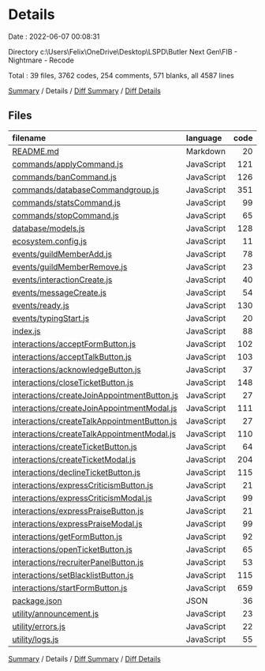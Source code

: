 # Details

Date : 2022-06-07 00:08:31

Directory c:\\Users\\Felix\\OneDrive\\Desktop\\LSPD\\Butler Next Gen\\FIB - Nightmare - Recode

Total : 39 files,  3762 codes, 254 comments, 571 blanks, all 4587 lines

[Summary](results.md) / Details / [Diff Summary](diff.md) / [Diff Details](diff-details.md)

## Files
| filename | language | code | comment | blank | total |
| :--- | :--- | ---: | ---: | ---: | ---: |
| [README.md](/README.md) | Markdown | 20 | 0 | 10 | 30 |
| [commands/applyCommand.js](/commands/applyCommand.js) | JavaScript | 121 | 6 | 17 | 144 |
| [commands/banCommand.js](/commands/banCommand.js) | JavaScript | 126 | 6 | 14 | 146 |
| [commands/databaseCommandgroup.js](/commands/databaseCommandgroup.js) | JavaScript | 351 | 4 | 49 | 404 |
| [commands/statsCommand.js](/commands/statsCommand.js) | JavaScript | 99 | 7 | 21 | 127 |
| [commands/stopCommand.js](/commands/stopCommand.js) | JavaScript | 65 | 6 | 9 | 80 |
| [database/models.js](/database/models.js) | JavaScript | 128 | 0 | 28 | 156 |
| [ecosystem.config.js](/ecosystem.config.js) | JavaScript | 11 | 0 | 0 | 11 |
| [events/guildMemberAdd.js](/events/guildMemberAdd.js) | JavaScript | 78 | 6 | 14 | 98 |
| [events/guildMemberRemove.js](/events/guildMemberRemove.js) | JavaScript | 23 | 5 | 5 | 33 |
| [events/interactionCreate.js](/events/interactionCreate.js) | JavaScript | 40 | 5 | 5 | 50 |
| [events/messageCreate.js](/events/messageCreate.js) | JavaScript | 54 | 6 | 7 | 67 |
| [events/ready.js](/events/ready.js) | JavaScript | 130 | 11 | 24 | 165 |
| [events/typingStart.js](/events/typingStart.js) | JavaScript | 20 | 4 | 6 | 30 |
| [index.js](/index.js) | JavaScript | 88 | 7 | 15 | 110 |
| [interactions/acceptFormButton.js](/interactions/acceptFormButton.js) | JavaScript | 102 | 8 | 20 | 130 |
| [interactions/acceptTalkButton.js](/interactions/acceptTalkButton.js) | JavaScript | 103 | 8 | 21 | 132 |
| [interactions/acknowledgeButton.js](/interactions/acknowledgeButton.js) | JavaScript | 37 | 4 | 4 | 45 |
| [interactions/closeTicketButton.js](/interactions/closeTicketButton.js) | JavaScript | 148 | 5 | 22 | 175 |
| [interactions/createJoinAppointmentButton.js](/interactions/createJoinAppointmentButton.js) | JavaScript | 27 | 4 | 3 | 34 |
| [interactions/createJoinAppointmentModal.js](/interactions/createJoinAppointmentModal.js) | JavaScript | 111 | 6 | 16 | 133 |
| [interactions/createTalkAppointmentButton.js](/interactions/createTalkAppointmentButton.js) | JavaScript | 27 | 4 | 3 | 34 |
| [interactions/createTalkAppointmentModal.js](/interactions/createTalkAppointmentModal.js) | JavaScript | 110 | 6 | 16 | 132 |
| [interactions/createTicketButton.js](/interactions/createTicketButton.js) | JavaScript | 64 | 8 | 6 | 78 |
| [interactions/createTicketModal.js](/interactions/createTicketModal.js) | JavaScript | 204 | 10 | 25 | 239 |
| [interactions/declineTicketButton.js](/interactions/declineTicketButton.js) | JavaScript | 115 | 9 | 23 | 147 |
| [interactions/expressCriticismButton.js](/interactions/expressCriticismButton.js) | JavaScript | 21 | 5 | 2 | 28 |
| [interactions/expressCriticismModal.js](/interactions/expressCriticismModal.js) | JavaScript | 99 | 6 | 11 | 116 |
| [interactions/expressPraiseButton.js](/interactions/expressPraiseButton.js) | JavaScript | 21 | 5 | 2 | 28 |
| [interactions/expressPraiseModal.js](/interactions/expressPraiseModal.js) | JavaScript | 99 | 6 | 11 | 116 |
| [interactions/getFormButton.js](/interactions/getFormButton.js) | JavaScript | 92 | 4 | 12 | 108 |
| [interactions/openTicketButton.js](/interactions/openTicketButton.js) | JavaScript | 65 | 4 | 11 | 80 |
| [interactions/recruiterPanelButton.js](/interactions/recruiterPanelButton.js) | JavaScript | 53 | 4 | 9 | 66 |
| [interactions/setBlacklistButton.js](/interactions/setBlacklistButton.js) | JavaScript | 115 | 9 | 23 | 147 |
| [interactions/startFormButton.js](/interactions/startFormButton.js) | JavaScript | 659 | 44 | 87 | 790 |
| [package.json](/package.json) | JSON | 36 | 0 | 1 | 37 |
| [utility/announcement.js](/utility/announcement.js) | JavaScript | 23 | 7 | 6 | 36 |
| [utility/errors.js](/utility/errors.js) | JavaScript | 22 | 6 | 4 | 32 |
| [utility/logs.js](/utility/logs.js) | JavaScript | 55 | 9 | 9 | 73 |

[Summary](results.md) / Details / [Diff Summary](diff.md) / [Diff Details](diff-details.md)